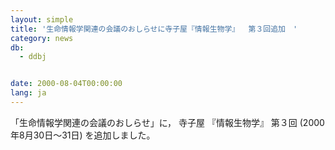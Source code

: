 ```yaml
---
layout: simple
title: '生命情報学関連の会議のおしらせに寺子屋『情報生物学』  第３回追加　'
category: news
db:
  - ddbj


date: 2000-08-04T00:00:00
lang: ja
---
```


「生命情報学関連の会議のおしらせ」に， 寺子屋 『情報生物学』 第３回 (2000年8月30日～31日) を追加しました。
